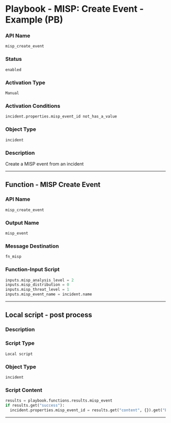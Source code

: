 <!--
    DO NOT MANUALLY EDIT THIS FILE
    THIS FILE IS AUTOMATICALLY GENERATED WITH resilient-sdk codegen
    Generated with resilient-sdk v51.0.0.0.430
-->

# Playbook - MISP: Create Event - Example (PB)

### API Name
`misp_create_event`

### Status
`enabled`

### Activation Type
`Manual`

### Activation Conditions
`incident.properties.misp_event_id not_has_a_value`

### Object Type
`incident`

### Description
Create a MISP event from an incident


---
## Function - MISP Create Event

### API Name
`misp_create_event`

### Output Name
`misp_event`

### Message Destination
`fn_misp`

### Function-Input Script
```python
inputs.misp_analysis_level = 2
inputs.misp_distribution = 0
inputs.misp_threat_level = 1
inputs.misp_event_name = incident.name
```

---

## Local script - post process

### Description


### Script Type
`Local script`

### Object Type
`incident`

### Script Content
```python
results = playbook.functions.results.misp_event
if results.get("success"):
  incident.properties.misp_event_id = results.get("content", {}).get("Event", {}).get("id")
```

---

